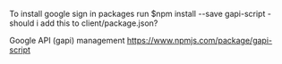 To install google sign in packages run $npm install --save gapi-script
-should i add this to client/package.json?

Google API (gapi) management
<https://www.npmjs.com/package/gapi-script>


